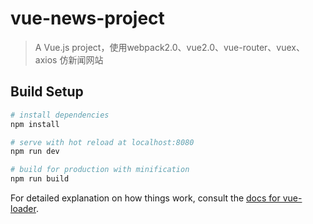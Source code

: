 # vue-news-project

> A Vue.js project，使用webpack2.0、vue2.0、vue-router、vuex、axios 仿新闻网站

## Build Setup

``` bash
# install dependencies
npm install

# serve with hot reload at localhost:8080
npm run dev

# build for production with minification
npm run build
```

For detailed explanation on how things work, consult the [docs for vue-loader](http://vuejs.github.io/vue-loader).
